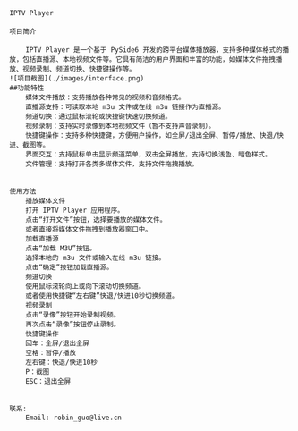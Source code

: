     IPTV Player
    
    项目简介
        
        IPTV Player 是一个基于 PySide6 开发的跨平台媒体播放器，支持多种媒体格式的播放，包括直播源、本地视频文件等。它具有简洁的用户界面和丰富的功能，如媒体文件拖拽播放、视频录制、频道切换、快捷键操作等。
    ![项目截图](./images/interface.png)
    ##功能特性
        媒体文件播放：支持播放各种常见的视频和音频格式。
        直播源支持：可读取本地 m3u 文件或在线 m3u 链接作为直播源。
        频道切换：通过鼠标滚轮或快捷键快速切换频道。
        视频录制：支持实时录像到本地视频文件（暂不支持声音录制）。
        快捷键操作：支持多种快捷键，方便用户操作，如全屏/退出全屏、暂停/播放、快退/快进、截图等。
        界面交互：支持鼠标单击显示频道菜单，双击全屏播放，支持切换浅色、暗色样式。
        文件管理：支持打开各类多媒体文件，支持文件拖拽播放。
         
    
    使用方法
        播放媒体文件
        打开 IPTV Player 应用程序。
        点击“打开文件”按钮，选择要播放的媒体文件。
        或者直接将媒体文件拖拽到播放器窗口中。
        加载直播源
        点击“加载 M3U”按钮。
        选择本地的 m3u 文件或输入在线 m3u 链接。
        点击“确定”按钮加载直播源。
        频道切换
        使用鼠标滚轮向上或向下滚动切换频道。
        或者使用快捷键“左右键”快退/快进10秒切换频道。
        视频录制
        点击“录像”按钮开始录制视频。
        再次点击“录像”按钮停止录制。
        快捷键操作
        回车：全屏/退出全屏
        空格：暂停/播放
        左右键：快退/快进10秒
        P：截图
        ESC：退出全屏   
    

    联系:
        Email: robin_guo@live.cn
   
